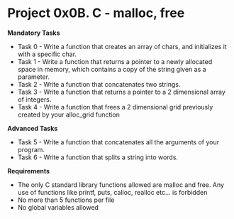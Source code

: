 # Project 0x0B. C - malloc, free

**Mandatory Tasks**

- Task 0 - Write a function that creates an array of chars, and initializes it with a specific char.
- Task 1 - Write a function that returns a pointer to a newly allocated space in memory, which contains a copy of the string given as a parameter.
- Task 2 - Write a function that concatenates two strings.
- Task 3 - Write a function that returns a pointer to a 2 dimensional array of integers.
- Task 4 - Write a function that frees a 2 dimensional grid previously created by your alloc_grid function

**Advanced Tasks**
- Task 5 - Write a function that concatenates all the arguments of your program.
- Task 6 - Write a function that splits a string into words.

**Requirements**
- The only C standard library functions allowed are malloc and free. Any use of functions like printf, puts, calloc, realloc etc… is forbidden
- No more than 5 functions per file
- No global variables allowed 